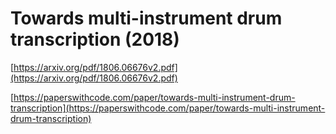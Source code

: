# Towards multi-instrument drum transcription (2018)

[https://arxiv.org/pdf/1806.06676v2.pdf](https://arxiv.org/pdf/1806.06676v2.pdf)

[https://paperswithcode.com/paper/towards-multi-instrument-drum-transcription](https://paperswithcode.com/paper/towards-multi-instrument-drum-transcription)